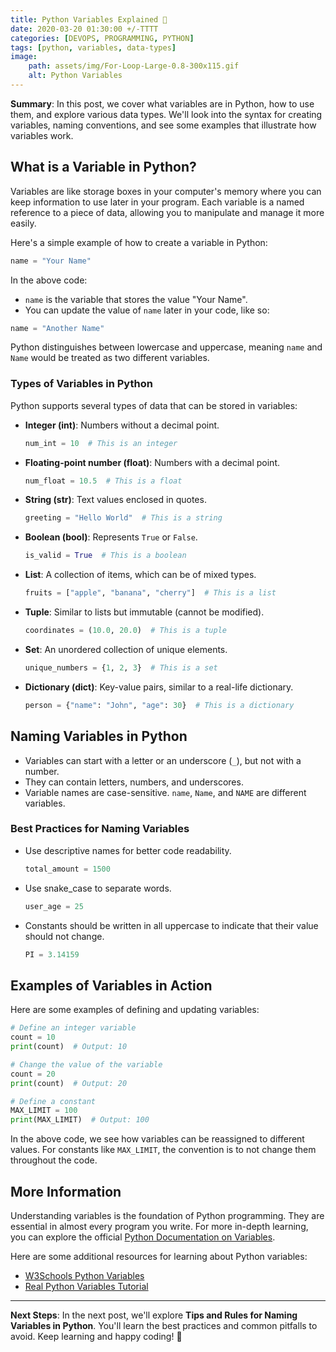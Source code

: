 ```yaml
---
title: Python Variables Explained 🎈
date: 2020-03-20 01:30:00 +/-TTTT
categories: [DEVOPS, PROGRAMMING, PYTHON]
tags: [python, variables, data-types]
image:
    path: assets/img/For-Loop-Large-0.8-300x115.gif
    alt: Python Variables
---
```


**Summary**: In this post, we cover what variables are in Python, how to use them, and explore various data types. We'll look into the syntax for creating variables, naming conventions, and see some examples that illustrate how variables work.

## What is a Variable in Python?

Variables are like storage boxes in your computer's memory where you can keep information to use later in your program. Each variable is a named reference to a piece of data, allowing you to manipulate and manage it more easily.

Here's a simple example of how to create a variable in Python:

```python
name = "Your Name"
```

In the above code:
- `name` is the variable that stores the value "Your Name".
- You can update the value of `name` later in your code, like so:

```python
name = "Another Name"
```

Python distinguishes between lowercase and uppercase, meaning `name` and `Name` would be treated as two different variables.

### Types of Variables in Python

Python supports several types of data that can be stored in variables:

- **Integer (int)**: Numbers without a decimal point.
  ```python
  num_int = 10  # This is an integer
  ```
- **Floating-point number (float)**: Numbers with a decimal point.
  ```python
  num_float = 10.5  # This is a float
  ```
- **String (str)**: Text values enclosed in quotes.
  ```python
  greeting = "Hello World"  # This is a string
  ```
- **Boolean (bool)**: Represents `True` or `False`.
  ```python
  is_valid = True  # This is a boolean
  ```
- **List**: A collection of items, which can be of mixed types.
  ```python
  fruits = ["apple", "banana", "cherry"]  # This is a list
  ```
- **Tuple**: Similar to lists but immutable (cannot be modified).
  ```python
  coordinates = (10.0, 20.0)  # This is a tuple
  ```
- **Set**: An unordered collection of unique elements.
  ```python
  unique_numbers = {1, 2, 3}  # This is a set
  ```
- **Dictionary (dict)**: Key-value pairs, similar to a real-life dictionary.
  ```python
  person = {"name": "John", "age": 30}  # This is a dictionary
  ```

## Naming Variables in Python

- Variables can start with a letter or an underscore (`_`), but not with a number.
- They can contain letters, numbers, and underscores.
- Variable names are case-sensitive. `name`, `Name`, and `NAME` are different variables.

### Best Practices for Naming Variables

- Use descriptive names for better code readability.
  ```python
  total_amount = 1500
  ```
- Use snake_case to separate words.
  ```python
  user_age = 25
  ```
- Constants should be written in all uppercase to indicate that their value should not change.
  ```python
  PI = 3.14159
  ```

## Examples of Variables in Action

Here are some examples of defining and updating variables:

```python
# Define an integer variable
count = 10
print(count)  # Output: 10

# Change the value of the variable
count = 20
print(count)  # Output: 20

# Define a constant
MAX_LIMIT = 100
print(MAX_LIMIT)  # Output: 100
```

In the above code, we see how variables can be reassigned to different values. For constants like `MAX_LIMIT`, the convention is to not change them throughout the code.

## More Information

Understanding variables is the foundation of Python programming. They are essential in almost every program you write. For more in-depth learning, you can explore the official [Python Documentation on Variables](https://docs.python.org/3/tutorial/introduction.html#using-python-as-a-calculator).

Here are some additional resources for learning about Python variables:
- [W3Schools Python Variables](https://www.w3schools.com/python/python_variables.asp)
- [Real Python Variables Tutorial](https://realpython.com/python-variables/)

---

**Next Steps**: In the next post, we'll explore **Tips and Rules for Naming Variables in Python**. You'll learn the best practices and common pitfalls to avoid. Keep learning and happy coding! 🎉